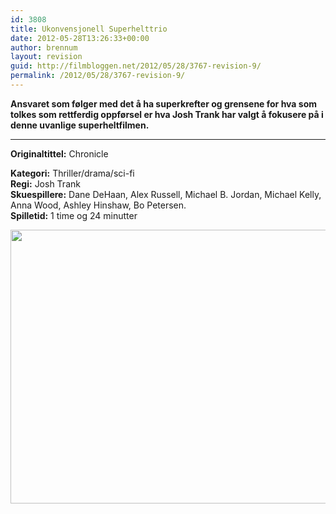 ```yaml
---
id: 3808
title: Ukonvensjonell Superhelttrio
date: 2012-05-28T13:26:33+00:00
author: brennum
layout: revision
guid: http://filmbloggen.net/2012/05/28/3767-revision-9/
permalink: /2012/05/28/3767-revision-9/
---
```

**Ansvaret som følger med det å ha superkrefter og grensene for hva som tolkes som rettferdig oppførsel er hva Josh Trank har valgt å fokusere på i denne uvanlige superheltfilmen.**  
****

**<!--more-->Originaltittel:** Chronicle

  
**Kategori:** Thriller/drama/sci-fi  
**Regi:** Josh Trank  
**Skuespillere:** Dane DeHaan, Alex Russell, Michael B. Jordan, Michael Kelly, Anna Wood, Ashley Hinshaw, Bo Petersen.  
**Spilletid:** 1 time og 24 minutter

<a href="http://filmbloggen.net/?attachment_id=3800" rel="attachment wp-att-3800"><img class="alignnone size-large wp-image-3800" src="http://filmbloggen.net/wp-content/uploads//2012/05/Chronicle11-620x438.jpg" alt="" width="620" height="438" /></a>

&nbsp;